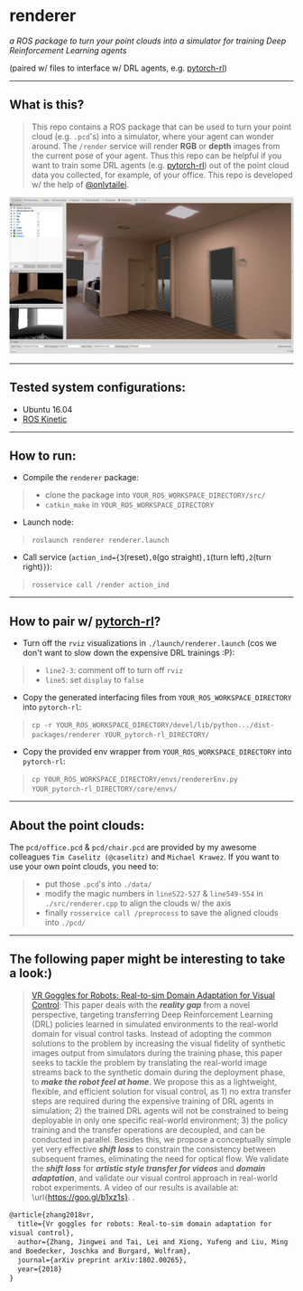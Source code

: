 # **renderer**
_a ROS package to turn your point clouds into a simulator for training Deep Reinforcement Learning agents_

(paired w/ files to interface w/ DRL agents, e.g. [pytorch-rl](https://github.com/jingweiz/pytorch-rl))
*******


## What is this?
> This repo contains a ROS package that can be used to turn your point cloud (e.g. `.pcd`'s) into a simulator, where your agent can wonder around. The `/render` service will render **RGB** or **depth** images from the current pose of your agent. Thus this repo can be helpful if you want to train some DRL agents (e.g. [pytorch-rl](https://github.com/jingweiz/pytorch-rl)) out of the point cloud data you collected, for example, of your office. This repo is developed w/ the help of [@onlytailei](https://github.com/onlytailei).

![rviz](/assets/rviz.png)

*******


## Tested system configurations:
- Ubuntu 16.04
- [ROS Kinetic](http://wiki.ros.org/kinetic/Installation/Ubuntu)
*******


## How to run:
* Compile the `renderer` package:
> * clone the package into `YOUR_ROS_WORKSPACE_DIRECTORY/src/`
> * `catkin_make` in `YOUR_ROS_WORKSPACE_DIRECTORY`
* Launch node:
> `roslaunch renderer renderer.launch`
* Call service (`action_ind={3`(reset)`,0`(go straight)`,1`(turn left)`,2`(turn right)`}`):
> `rosservice call /render action_ind`
*******


## How to pair w/ [pytorch-rl](https://github.com/jingweiz/pytorch-rl)?
* Turn off the `rviz` visualizations in `./launch/renderer.launch` (cos we don't want to slow down the expensive DRL trainings :P):
> * `line2-3`: comment off to turn off `rviz`
> * `line5`: set `display` to `false`
* Copy the generated interfacing files from `YOUR_ROS_WORKSPACE_DIRECTORY` into `pytorch-rl`:
> ```cp -r YOUR_ROS_WORKSPACE_DIRECTORY/devel/lib/python.../dist-packages/renderer YOUR_pytorch-rl_DIRECTORY/```
* Copy the provided env wrapper from `YOUR_ROS_WORKSPACE_DIRECTORY` into `pytorch-rl`:
> ```cp YOUR_ROS_WORKSPACE_DIRECTORY/envs/rendererEnv.py YOUR_pytorch-rl_DIRECTORY/core/envs/```
*******


## About the point clouds:
The `pcd/office.pcd` & `pcd/chair.pcd` are provided by my awesome colleagues `Tim Caselitz (@caselitz)` and `Michael Krawez`.
If you want to use your own point clouds, you need to:
> * put those `.pcd`'s into `./data/`
> * modify the magic numbers in `line522-527` & `line549-554` in `./src/renderer.cpp` to align the clouds w/ the axis
> * finally `rosservice call /preprocess` to save the aligned clouds into `./pcd/`

*******


## The following paper might be interesting to take a look:)
> [VR Goggles for Robots: Real-to-sim Domain Adaptation for Visual Control](https://arxiv.org/abs/1802.00265): This paper deals with the _**reality gap**_ from a novel perspective, targeting transferring Deep Reinforcement Learning (DRL) policies learned in simulated environments to the real-world domain for visual control tasks. Instead of adopting the common solutions to the problem by increasing the visual fidelity of synthetic images output from simulators during the training phase, this paper seeks to tackle the problem by translating the real-world image streams back to the synthetic domain during the deployment phase, to _**make the robot feel at home**_.
We propose this as a lightweight, flexible, and efficient solution for visual control, as 1) no extra transfer steps are required during the expensive training of DRL agents in simulation; 2) the trained DRL agents will not be constrained to being deployable in only one specific real-world environment; 3) the policy training and the transfer operations are decoupled, and can be conducted in parallel.
Besides this, we propose a conceptually simple yet very effective _**shift loss**_ to constrain the consistency between subsequent frames, eliminating the need for optical flow.
We validate the _**shift loss**_ for _**artistic style transfer for videos**_ and _**domain adaptation**_, and validate our visual control approach in real-world robot experiments. A video of our results is available at:
\url{https://goo.gl/b1xz1s}.
.

```
@article{zhang2018vr,
  title={Vr goggles for robots: Real-to-sim domain adaptation for visual control},
  author={Zhang, Jingwei and Tai, Lei and Xiong, Yufeng and Liu, Ming and Boedecker, Joschka and Burgard, Wolfram},
  journal={arXiv preprint arXiv:1802.00265},
  year={2018}
}
```
